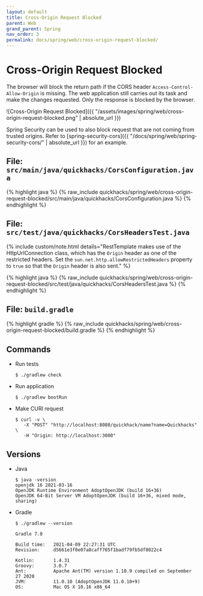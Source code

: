 ```yaml
---
layout: default
title: Cross-Origin Request Blocked
parent: Web
grand_parent: Spring
nav_order: 3
permalink: docs/spring/web/cross-origin-request-blocked/
---
```


# Cross-Origin Request Blocked

The browser will block the return path if the CORS header `Access-Control-Allow-Origin` is missing. The web application
still carries out its task and make the changes requested. Only the response is blocked by the browser.

![Cross-Origin Request Blocked]({{ "/assets/images/spring/web/cross-origin-request-blocked.png" | absolute_url }})

Spring Security can be used to also block request that are not coming from trusted origins. Refer
to [spring-security-cors]({{ "/docs/spring/web/spring-security-cors/" | absolute_url }}) for an
example.

## File: `src/main/java/quickhacks/CorsConfiguration.java`

{% highlight java %}
{% raw_include quickhacks/spring/web/cross-origin-request-blocked/src/main/java/quickhacks/CorsConfiguration.java %}
{% endhighlight %}

## File: `src/test/java/quickhacks/CorsHeadersTest.java`

{% include custom/note.html details="RestTemplate makes use of the HttpUrlConnection class, which has the
   <code>Origin</code> header as one of the restricted headers. Set the <code>sun.net.http.allowRestrictedHeaders</code>
   property to <code>true</code> so that the <code>Origin</code> header is also sent." %}

{% highlight java %}
{% raw_include quickhacks/spring/web/cross-origin-request-blocked/src/test/java/quickhacks/CorsHeadersTest.java %}
{% endhighlight %}

## File: `build.gradle`

{% highlight gradle %}
{% raw_include quickhacks/spring/web/cross-origin-request-blocked/build.gradle %}
{% endhighlight %}

## Commands

- Run tests

  ```console
  $ ./gradlew check
  ```

- Run application

  ```console
  $ ./gradlew bootRun
  ```

- Make CURl request

  ```console
  $ curl -v \
     -X "POST" "http://localhost:8080/quickhack/name?name=Quickhacks" \
     -H "Origin: http://localhost:3000"
  ```

## Versions

- Java

  ```console
  $ java -version
  openjdk 16 2021-03-16
  OpenJDK Runtime Environment AdoptOpenJDK (build 16+36)
  OpenJDK 64-Bit Server VM AdoptOpenJDK (build 16+36, mixed mode, sharing)
  ```

- Gradle

  ```console
  $ ./gradlew --version

  Gradle 7.0

  Build time:   2021-04-09 22:27:31 UTC
  Revision:     d5661e3f0e07a8caff705f1badf79fb5df8022c4

  Kotlin:       1.4.31
  Groovy:       3.0.7
  Ant:          Apache Ant(TM) version 1.10.9 compiled on September 27 2020
  JVM:          11.0.10 (AdoptOpenJDK 11.0.10+9)
  OS:           Mac OS X 10.16 x86_64
  ```

